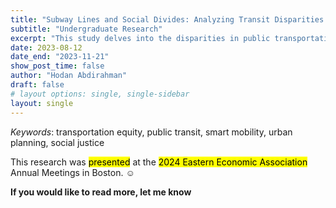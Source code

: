 ```yaml
---
title: "Subway Lines and Social Divides: Analyzing Transit Disparities in NYC's Neighborhood"
subtitle: "Undergraduate Research"
excerpt: "This study delves into the disparities in public transportation access across New York City's neighborhoods, with a focus on subway transportation. Analyzing data from Manhattan, the Bronx, Brooklyn, Queens, and Staten Island, the research employs a decision tree algorithm to assess the interplay of various factors – borough, race, car-free percentages, commute times, and median household incomes (both owned and rented properties). This methodological approach enables a nuanced understanding of how these variables collectively influence public transportation inequalities. Our findings reveal significant gaps in subway accessibility, particularly affecting lower-income and minority communities. In response, the study promotes a restorative approach to address issues of transportation justice. This includes implementing a dual strategy: an inter-neighborhood approach to lessen disparities across different neighborhoods, and an intra-neighborhood plan focused on narrowing the gaps within individual neighborhoods themselves. These recommendations are aimed at promoting transportation equity and ensuring a more inclusive urban mobility framework."
date: 2023-08-12
date_end: "2023-11-21"
show_post_time: false
author: "Hodan Abdirahman"
draft: false
# layout options: single, single-sidebar
layout: single
---
```


*Keywords*: transportation equity, public transit, smart mobility, urban planning, social justice

This research was <mark>presented</mark> at the <mark>2024 Eastern Economic Association</mark> Annual Meetings in Boston. ☺️

**If you would like to read more, let me know**

